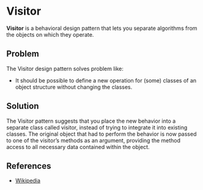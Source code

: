 # Visitor


**Visitor** is a behavioral design pattern that lets you separate algorithms from the objects on which they operate.

## Problem
The Visitor design pattern solves problem like:

- It should be possible to define a new operation for (some) classes of an object structure without changing the classes.

## Solution
The Visitor pattern suggests that you place the new behavior into a separate class called visitor, instead of trying to integrate it into existing classes. The original object that had to perform the behavior is now passed to one of the visitor’s methods as an argument, providing the method access to all necessary data contained within the object.


## References

- [Wikipedia](https://en.wikipedia.org/wiki/Visitor_pattern)